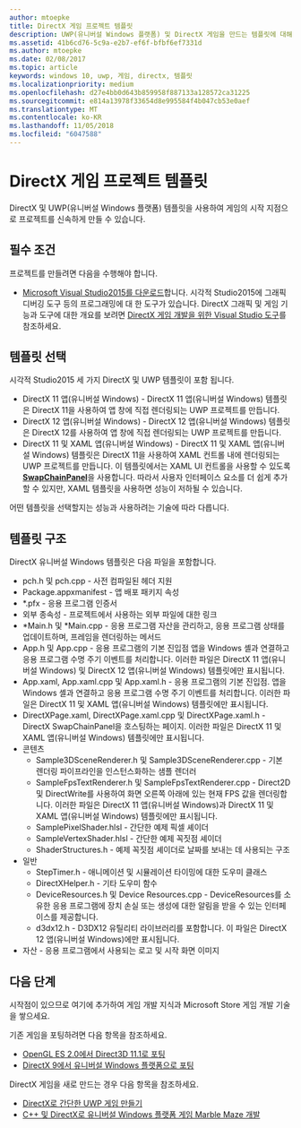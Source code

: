 ```yaml
---
author: mtoepke
title: DirectX 게임 프로젝트 템플릿
description: UWP(유니버설 Windows 플랫폼) 및 DirectX 게임을 만드는 템플릿에 대해 알아봅니다.
ms.assetid: 41b6cd76-5c9a-e2b7-ef6f-bfbf6ef7331d
ms.author: mtoepke
ms.date: 02/08/2017
ms.topic: article
keywords: windows 10, uwp, 게임, directx, 템플릿
ms.localizationpriority: medium
ms.openlocfilehash: d27e4bb0d643b859958f887133a128572ca31225
ms.sourcegitcommit: e814a13978f33654d8e995584f4b047cb53e0aef
ms.translationtype: MT
ms.contentlocale: ko-KR
ms.lasthandoff: 11/05/2018
ms.locfileid: "6047588"
---
```

# <a name="directx-game-project-templates"></a>DirectX 게임 프로젝트 템플릿



DirectX 및 UWP(유니버설 Windows 플랫폼) 템플릿을 사용하여 게임의 시작 지점으로 프로젝트를 신속하게 만들 수 있습니다.

## <a name="prerequisites"></a>필수 조건


프로젝트를 만들려면 다음을 수행해야 합니다.

-   [Microsoft Visual Studio2015를 다운로드](https://www.visualstudio.com/vs-2015-product-editions)합니다. 시각적 Studio2015에 그래픽 디버깅 도구 등의 프로그래밍에 대 한 도구가 있습니다. DirectX 그래픽 및 게임 기능과 도구에 대한 개요를 보려면 [DirectX 게임 개발을 위한 Visual Studio 도구](set-up-visual-studio-for-game-development.md)를 참조하세요.

## <a name="choosing-a-template"></a>템플릿 선택


시각적 Studio2015 세 가지 DirectX 및 UWP 템플릿이 포함 됩니다.

-   DirectX 11 앱(유니버설 Windows) - DirectX 11 앱(유니버설 Windows) 템플릿은 DirectX 11을 사용하여 앱 창에 직접 렌더링되는 UWP 프로젝트를 만듭니다.
-   DirectX 12 앱(유니버설 Windows) - DirectX 12 앱(유니버설 Windows) 템플릿은 DirectX 12를 사용하여 앱 창에 직접 렌더링되는 UWP 프로젝트를 만듭니다.
-   DirectX 11 및 XAML 앱(유니버설 Windows) - DirectX 11 및 XAML 앱(유니버설 Windows) 템플릿은 DirectX 11을 사용하여 XAML 컨트롤 내에 렌더링되는 UWP 프로젝트를 만듭니다. 이 템플릿에서는 XAML UI 컨트롤을 사용할 수 있도록 [**SwapChainPanel**](https://msdn.microsoft.com/library/windows/apps/dn252834)을 사용합니다. 따라서 사용자 인터페이스 요소를 더 쉽게 추가할 수 있지만, XAML 템플릿을 사용하면 성능이 저하될 수 있습니다.

어떤 템플릿을 선택할지는 성능과 사용하려는 기술에 따라 다릅니다.

## <a name="template-structure"></a>템플릿 구조


DirectX 유니버설 Windows 템플릿은 다음 파일을 포함합니다.

-   pch.h 및 pch.cpp - 사전 컴파일된 헤더 지원
-   Package.appxmanifest - 앱 배포 패키지 속성
-   \*.pfx - 응용 프로그램 인증서
-   외부 종속성 - 프로젝트에서 사용하는 외부 파일에 대한 링크
-   \*Main.h 및 \*Main.cpp - 응용 프로그램 자산을 관리하고, 응용 프로그램 상태를 업데이트하며, 프레임을 렌더링하는 메서드
-   App.h 및 App.cpp - 응용 프로그램의 기본 진입점 앱을 Windows 셸과 연결하고 응용 프로그램 수명 주기 이벤트를 처리합니다. 이러한 파일은 DirectX 11 앱(유니버설 Windows) 및 DirectX 12 앱(유니버설 Windows) 템플릿에만 표시됩니다.
-   App.xaml, App.xaml.cpp 및 App.xaml.h - 응용 프로그램의 기본 진입점. 앱을 Windows 셸과 연결하고 응용 프로그램 수명 주기 이벤트를 처리합니다. 이러한 파일은 DirectX 11 및 XAML 앱(유니버설 Windows) 템플릿에만 표시됩니다.
-   DirectXPage.xaml, DirectXPage.xaml.cpp 및 DirectXPage.xaml.h - DirectX SwapChainPanel을 호스팅하는 페이지. 이러한 파일은 DirectX 11 및 XAML 앱(유니버설 Windows) 템플릿에만 표시됩니다.
-   콘텐츠
    -   Sample3DSceneRenderer.h 및 Sample3DSceneRenderer.cpp - 기본 렌더링 파이프라인을 인스턴스화하는 샘플 렌더러
    -   SampleFpsTextRenderer.h 및 SampleFpsTextRenderer.cpp - Direct2D 및 DirectWrite를 사용하여 화면 오른쪽 아래에 있는 현재 FPS 값을 렌더링합니다. 이러한 파일은 DirectX 11 앱(유니버설 Windows)과 DirectX 11 및 XAML 앱(유니버설 Windows) 템플릿에만 표시됩니다.
    -   SamplePixelShader.hlsl - 간단한 예제 픽셀 셰이더
    -   SampleVertexShader.hlsl - 간단한 예제 꼭짓점 셰이더
    -   ShaderStructures.h - 예제 꼭짓점 셰이더로 날짜를 보내는 데 사용되는 구조
-   일반
    -   StepTimer.h - 애니메이션 및 시뮬레이션 타이밍에 대한 도우미 클래스
    -   DirectXHelper.h - 기타 도우미 함수
    -   DeviceResources.h 및 Device Resources.cpp - DeviceResources를 소유한 응용 프로그램에 장치 손실 또는 생성에 대한 알림을 받을 수 있는 인터페이스를 제공합니다.
    -   d3dx12.h - D3DX12 유틸리티 라이브러리를 포함합니다. 이 파일은 DirectX 12 앱(유니버설 Windows)에만 표시됩니다.
-   자산 - 응용 프로그램에서 사용되는 로고 및 시작 화면 이미지

## <a name="next-steps"></a>다음 단계


시작점이 있으므로 여기에 추가하여 게임 개발 지식과 Microsoft Store 게임 개발 기술을 쌓으세요.

기존 게임을 포팅하려면 다음 항목을 참조하세요.

-   [OpenGL ES 2.0에서 Direct3D 11.1로 포팅](port-from-opengl-es-2-0-to-directx-11-1.md)
-   [DirectX 9에서 유니버설 Windows 플랫폼으로 포팅](porting-your-directx-9-game-to-windows-store.md)

DirectX 게임을 새로 만드는 경우 다음 항목을 참조하세요.

-   [DirectX로 간단한 UWP 게임 만들기](tutorial--create-your-first-uwp-directx-game.md)
-   [C++ 및 DirectX로 유니버설 Windows 플랫폼 게임 Marble Maze 개발](developing-marble-maze-a-windows-store-game-in-cpp-and-directx.md)